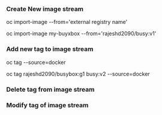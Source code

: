 ### Create New image stream
oc import-image <is-name> --from='external registry name'

oc import-image my-buyxbox --from='rajeshd2090/busy:v1'

### Add new tag to image stream
oc tag <source-repo-with-tag> <image-stream-with-tag> --source=docker
  
oc tag rajeshd2090/busybox:g1 busy:v2 --source=docker

### Delete tag from image stream


### Modify tag of image stream
